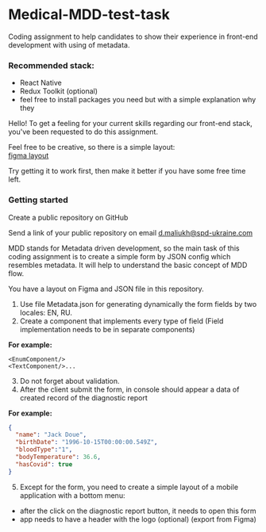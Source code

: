 # Medical-MDD-test-task

Coding assignment to help candidates to show their experience in front-end development with using of metadata.

### Recommended stack:
*   React Native
*   Redux Toolkit (optional)
*   feel free to install packages you need but with a simple explanation why they

Hello! To get a feeling for your current skills regarding our front-end stack, you've been requested to do this assignment.

Feel free to be creative, so there is a simple layout:  
[figma layout](https://www.figma.com/file/YvumtX09NZltEiVaj6mTua/MDD-test-task-team-library?node-id=0%3A1)

Try getting it to work first, then make it better if you have some free time left.

### Getting started
Create a public repository on GitHub 

Send a link of your public repository on email d.maliukh@spd-ukraine.com

MDD stands for Metadata driven development,
so the main task of this coding assignment is to
create a simple form by JSON config which
resembles metadata. It will help to understand
the basic concept of MDD flow.

You have a layout on Figma and JSON file in this repository.
1. Use file Metadata.json for generating dynamically the form fields by two locales: EN, RU.
2. Create a <DynamicForm /> component that implements every type of field (Field implementation needs to be in separate components)

**For example:**
```
<EnumComponent/>
<TextComponent/>...
```

3. Do not forget about validation.
4. After the client submit the form, in console should appear a data of created record of the diagnostic report

**For example:**
```JSON
{
  "name": "Jack Doue",
  "birthDate": "1996-10-15T00:00:00.549Z",
  "bloodType":"1",
  "bodyTemperature": 36.6,
  "hasCovid": true  
}
```
5. Except for the form, you need to create a simple layout of a mobile application with a bottom menu:
* after the click on the diagnostic report button, it needs to open this form
* app needs to have a header with the logo (optional) (export from Figma) 

